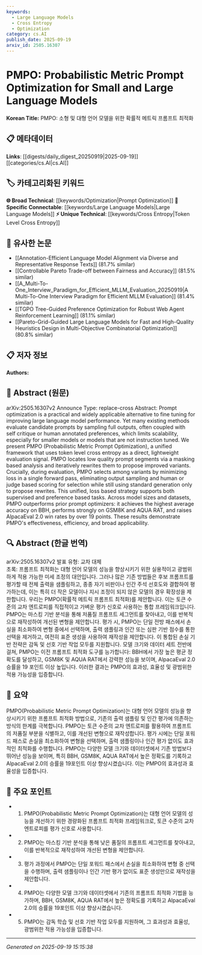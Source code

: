 ```yaml
---
keywords:
  - Large Language Models
  - Cross Entropy
  - Optimization
category: cs.AI
publish_date: 2025-09-19
arxiv_id: 2505.16307
---
```


<!-- KEYWORD_LINKING_METADATA:
{
  "processed_timestamp": "2025-09-22 21:29:40.533865",
  "vocabulary_version": "1.0",
  "selected_keywords": [
    "Large Language Models",
    "Cross Entropy",
    "Optimization"
  ],
  "rejected_keywords": [
    "Probabilistic Metric"
  ],
  "similarity_scores": {
    "Large Language Models": 0.85,
    "Cross Entropy": 0.8,
    "Optimization": 0.78
  },
  "extraction_method": "AI_prompt_based",
  "budget_applied": true
}
-->


# PMPO: Probabilistic Metric Prompt Optimization for Small and Large Language Models

**Korean Title:** PMPO: 소형 및 대형 언어 모델을 위한 확률적 메트릭 프롬프트 최적화

## 📋 메타데이터

**Links**: [[digests/daily_digest_20250919|2025-09-19]]   [[categories/cs.AI|cs.AI]]

## 🏷️ 카테고리화된 키워드
**🌐 Broad Technical**: [[keywords/Optimization|Prompt Optimization]]
**🔗 Specific Connectable**: [[keywords/Large Language Models|Large Language Models]]
**⚡ Unique Technical**: [[keywords/Cross Entropy|Token Level Cross Entropy]]

## 🔗 유사한 논문
- [[Annotation-Efficient Language Model Alignment via Diverse and Representative Response Texts]] (81.7% similar)
- [[Controllable Pareto Trade-off between Fairness and Accuracy]] (81.5% similar)
- [[A_Multi-To-One_Interview_Paradigm_for_Efficient_MLLM_Evaluation_20250919|A Multi-To-One Interview Paradigm for Efficient MLLM Evaluation]] (81.4% similar)
- [[TGPO Tree-Guided Preference Optimization for Robust Web Agent Reinforcement Learning]] (81.1% similar)
- [[Pareto-Grid-Guided Large Language Models for Fast and High-Quality Heuristics Design in Multi-Objective Combinatorial Optimization]] (80.8% similar)

## 📋 저자 정보

**Authors:** 

## 📄 Abstract (원문)

arXiv:2505.16307v2 Announce Type: replace-cross 
Abstract: Prompt optimization is a practical and widely applicable alternative to fine tuning for improving large language model performance. Yet many existing methods evaluate candidate prompts by sampling full outputs, often coupled with self critique or human annotated preferences, which limits scalability, especially for smaller models or models that are not instruction tuned. We present PMPO (Probabilistic Metric Prompt Optimization), a unified framework that uses token level cross entropy as a direct, lightweight evaluation signal. PMPO locates low quality prompt segments via a masking based analysis and iteratively rewrites them to propose improved variants. Crucially, during evaluation, PMPO selects among variants by minimizing loss in a single forward pass, eliminating output sampling and human or judge based scoring for selection while still using standard generation only to propose rewrites. This unified, loss based strategy supports both supervised and preference based tasks. Across model sizes and datasets, PMPO outperforms prior prompt optimizers: it achieves the highest average accuracy on BBH, performs strongly on GSM8K and AQUA RAT, and raises AlpacaEval 2.0 win rates by over 19 points. These results demonstrate PMPO's effectiveness, efficiency, and broad applicability.

## 🔍 Abstract (한글 번역)

arXiv:2505.16307v2 발표 유형: 교차 대체  
초록: 프롬프트 최적화는 대형 언어 모델의 성능을 향상시키기 위한 실용적이고 광범위하게 적용 가능한 미세 조정의 대안입니다. 그러나 많은 기존 방법들은 후보 프롬프트를 평가할 때 전체 출력을 샘플링하고, 종종 자기 비판이나 인간 주석 선호도와 결합하여 평가하는데, 이는 특히 더 작은 모델이나 지시 조정이 되지 않은 모델의 경우 확장성을 제한합니다. 우리는 PMPO(확률적 메트릭 프롬프트 최적화)를 제안합니다. 이는 토큰 수준의 교차 엔트로피를 직접적이고 가벼운 평가 신호로 사용하는 통합 프레임워크입니다. PMPO는 마스킹 기반 분석을 통해 저품질 프롬프트 세그먼트를 찾아내고, 이를 반복적으로 재작성하여 개선된 변형을 제안합니다. 평가 시, PMPO는 단일 전방 패스에서 손실을 최소화하여 변형 중에서 선택하며, 출력 샘플링과 인간 또는 심판 기반 점수를 통한 선택을 제거하고, 여전히 표준 생성을 사용하여 재작성을 제안합니다. 이 통합된 손실 기반 전략은 감독 및 선호 기반 작업 모두를 지원합니다. 모델 크기와 데이터 세트 전반에 걸쳐, PMPO는 이전 프롬프트 최적화 도구를 능가합니다: BBH에서 가장 높은 평균 정확도를 달성하고, GSM8K 및 AQUA RAT에서 강력한 성능을 보이며, AlpacaEval 2.0 승률을 19 포인트 이상 높입니다. 이러한 결과는 PMPO의 효과성, 효율성 및 광범위한 적용 가능성을 입증합니다.

## 📝 요약

PMPO(Probabilistic Metric Prompt Optimization)는 대형 언어 모델의 성능을 향상시키기 위한 프롬프트 최적화 방법으로, 기존의 출력 샘플링 및 인간 평가에 의존하는 방식의 한계를 극복합니다. PMPO는 토큰 수준의 교차 엔트로피를 활용하여 프롬프트의 저품질 부분을 식별하고, 이를 개선된 변형으로 재작성합니다. 평가 시에는 단일 포워드 패스로 손실을 최소화하여 변형을 선택하며, 출력 샘플링이나 인간 평가 없이도 효과적인 최적화를 수행합니다. PMPO는 다양한 모델 크기와 데이터셋에서 기존 방법보다 뛰어난 성능을 보이며, 특히 BBH, GSM8K, AQUA RAT에서 높은 정확도를 기록하고 AlpacaEval 2.0의 승률을 19포인트 이상 향상시켰습니다. 이는 PMPO의 효과성과 효율성을 입증합니다.

## 🎯 주요 포인트

- 1. PMPO(Probabilistic Metric Prompt Optimization)는 대형 언어 모델의 성능을 개선하기 위한 경량화된 프롬프트 최적화 프레임워크로, 토큰 수준의 교차 엔트로피를 평가 신호로 사용합니다.

- 2. PMPO는 마스킹 기반 분석을 통해 낮은 품질의 프롬프트 세그먼트를 찾아내고, 이를 반복적으로 재작성하여 개선된 변형을 제안합니다.

- 3. 평가 과정에서 PMPO는 단일 포워드 패스에서 손실을 최소화하여 변형 중 선택을 수행하며, 출력 샘플링이나 인간 기반 평가 없이도 표준 생성만으로 재작성을 제안합니다.

- 4. PMPO는 다양한 모델 크기와 데이터셋에서 기존의 프롬프트 최적화 기법을 능가하며, BBH, GSM8K, AQUA RAT에서 높은 정확도를 기록하고 AlpacaEval 2.0의 승률을 19포인트 이상 향상시켰습니다.

- 5. PMPO는 감독 학습 및 선호 기반 작업 모두를 지원하며, 그 효과성과 효율성, 광범위한 적용 가능성을 입증합니다.

---

*Generated on 2025-09-19 15:15:38*